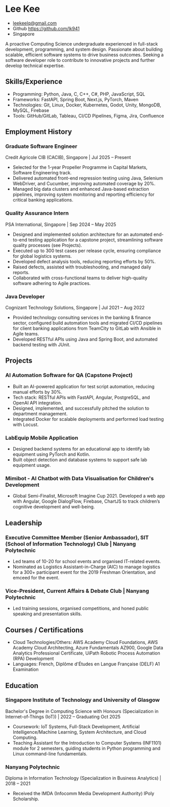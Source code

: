 # Lee Kee

- <leekeelq@gmail.com>
- Github <https://github.com/lk941>
- Singapore

A proactive Computing Science undergraduate experienced in full-stack development, programming, and system design. Passionate about building scalable, efficient software systems to drive business outcomes. Seeking a software developer role to contribute to innovative projects and further develop technical expertise.

## Skills/Experience

 - Programming: Python, Java, C, C++, C#, PHP, JavaScript, SQL
 - Frameworks: FastAPI, Spring Boot, Next.js, PyTorch, Maven
 - Technologies: Git, Linux, Docker, Kubernetes, Godot, Unity, MongoDB, MySQL, Firebase
 - Tools: GitHub/GitLab, Tableau, CI/CD Pipelines, Figma, Jira, Confluence

## Employment History

### Graduate Software Engineer
Credit Agricole CIB (CACIB), Singapore | Jul 2025 – Present

- Selected for the 1-year Propeller Programme in Capital Markets, Software Engineering track.
- Delivered automated front-end regression testing using Java, Selenium WebDriver, and Cucumber, improving automated coverage by 20%.
- Managed big data clusters and enhanced Java-based extraction pipelines, improving system monitoring and reporting efficiency for critical banking applications.

### Quality Assurance Intern
PSA International, Singapore | Sep 2024 – May 2025

 - Designed and implemented solution architecture for an automated end-to-end testing application for a capstone project, streamlining software quality processes (see Projects).
 - Executed up to 300 test cases per release cycle, ensuring compliance for global logistics systems.
 - Developed defect analysis tools, reducing reporting efforts by 50%. 
 - Raised defects, assisted with troubleshooting, and managed daily reports.
 - Collaborated with cross-functional teams to deliver high-quality software adhering to Agile practices.

### Java Developer
Cognizant Technology Solutions, Singapore | Jul 2021 – Aug 2022

 - Provided technology consulting services in the banking & finance sector, configured build automation tools and migrated CI/CD pipelines for client banking applications from TeamCity to GitLab with Ansible in Agile teams.
 - Developed RESTful APIs using Java and Spring Boot, and automated backend testing with JUnit.

## Projects

### AI Automation Software for QA (Capstone Project)
 - Built an AI-powered application for test script automation, reducing manual efforts by 30%.
 - Tech stack: RESTful APIs with FastAPI, Angular, PostgreSQL, and OpenAI API integration.
 - Designed, implemented, and successfully pitched the solution to department management.
 - Integrated Docker for scalable deployments and performed load testing with Locust.

### LabEquip Mobile Application
 - Designed backend systems for an educational app to identify lab equipment using PyTorch and Kotlin.
 - Built object detection and database systems to support safe lab equipment usage.

### Mimibot - AI Chatbot with Data Visualisation for Children's Development
- Global Semi-Finalist, Microsoft Imagine Cup 2021. Developed a web app with Angular, Google DialogFlow, Firebase, ChartJS to track children’s cognitive development and well-being.

## Leadership

### Executive Committee Member (Senior Ambassador), SIT (School of Information Technology) Club | Nanyang Polytechnic
 
 - Led teams of 10-20 for school events and organised IT-related events.
 - Nominated as Logistics Assistant-in-Charge (AIC) to manage logistics for a 300+ participant event for the 2019 Freshman Orientation, and emceed for the event.

### Vice-President, Current Affairs & Debate Club | Nanyang Polytechnic

- Led training sessions, organised competitions, and honed public speaking and presentation skills.

## Courses / Certifications

 - Cloud Technologies/Others: AWS Academy Cloud Foundations, AWS Academy Cloud Architecting, Azure Fundamentals AZ900, Google Data Analytics Professional Certificate, UiPath Robotic Process Automation (RPA) Development
 - Languages: French, Diplôme d'Études en Langue Française (DELF) A1 Examination

## Education

### Singapore Institute of Technology and University of Glasgow
Bachelor's Degree in Computing Science with Honours (Specialization in Internet-of-Things (IoT)) | 2022 – Graduating Oct 2025

 - Coursework: IoT Systems, Full-Stack Development, Artificial Intelligence/Machine Learning, System Architecture, and Cloud Computing.
 - Teaching Assistant for the Introduction to Computer Systems (INF1101) module for 2 semesters, guiding students in Python programming and Linux command-line fundamentals.

### Nanyang Polytechnic
Diploma in Information Technology (Specialization in Business Analytics) | 2018 – 2021

 - Received the IMDA (Infocomm Media Development Authority) IPoly Scholarship.
